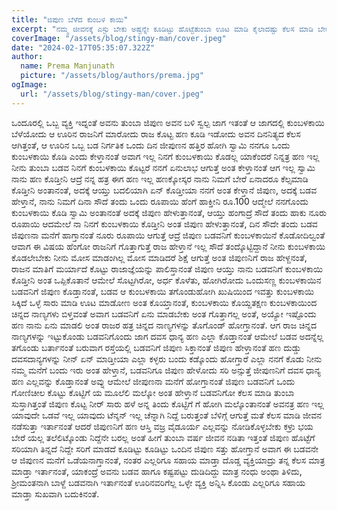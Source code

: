 ```yaml
---
title: "ಜಿಪುಣ ಬೆಳೆದ ಕುಂಬಳ ಕಾಯಿ"
excerpt: "ನಮ್ಮ ಜೀವನಕ್ಕೆ ಎಸ್ಟು ಬೇಕು ಅಷ್ಟನ್ನೇ ಕೂಡಿಟ್ಟು ಹೊಟ್ಟೆತುಂಬಾ ಊಟ ಮಾಡಿ ಕೈಲಾದಷ್ಟು ಕೆಲಸ ಮಾಡಿ ಬೇರೆಯವರಿಗೂ ಸಲ್ಪ ಸಹಾಯ ಮಾಡಿ ಬಾಳಬೇಕು."
coverImage: "/assets/blog/stingy-man/cover.jpeg"
date: "2024-02-17T05:35:07.322Z"
author:
  name: Prema Manjunath
  picture: "/assets/blog/authors/prema.jpg"
ogImage:
  url: "/assets/blog/stingy-man/cover.jpeg"
---
```


ಒಂದೂರಲ್ಲಿ ಒಬ್ಬ ವ್ಯಕ್ತಿ ಇದ್ನಂತೆ ಅವನು ತುಂಬಾ ಜಿಪುಣ ಅವನ ಬಳಿ ಸ್ವಲ್ಪ ಜಾಗ ಇತಂತೆ ಆ ಜಾಗದಲ್ಲಿ ಕುಂಬಳಕಾಯಿ ಬೆಳೆಯೋದು ಆ ಊರಿನ ರಾಜನಿಗೆ ಮಾರೋದು ರಾಜ ಕೊಟ್ಟ ಹಣ ಕೂಡಿ ಇಡೋದು ಅವನ ದಿನನಿತ್ಯದ ಕೆಲಸ ಆಗಿತ್ತಂತೆ, ಆ ಊರಿನ ಒಬ್ಬ ಬಡ ನಿರ್ಗತಿಕ ಒಂದು ದಿನ ಜೀಪುಣನ ಹತ್ತಿರ ಹೋಗಿ ಸ್ವಾಮಿ ನನಗೂ ಒಂದು ಕುಂಬಳಕಾಯಿ ಕೊಡಿ ಎಂದು ಕೇಳ್ತಾನಂತೆ ಅವಾಗ ಇಲ್ಲ ನಿನಗೆ ಕುಂಬಳಕಾಯಿ ಕೊಡಲ್ಲ ಯಾಕೆಂದರೆ ನಿನ್ನತ್ರ ಹಣ ಇಲ್ಲ ನೀನು ತುಂಬಾ ಬಡವ ನಿನಗೆ ಕುಂಬಳಕಾಯಿ ಕೊಟ್ಟರೆ ನನಗೆ ಏನುಲಾಭ ಆಗುತ್ತೆ ಅಂತ ಕೇಳ್ತಾನಂತೆ ಆಗ ಇಲ್ಲ ಸ್ವಾಮಿ ನಾನು ಹಣ ಕೊಡ್ತೀನಿ ಆದ್ರೆ ನನ್ನ ಹತ್ರ ಈಗ ಹಣ ಇಲ್ಲ ಹಣಕ್ಕೋಸ್ಕರ ನಾನು ನಿಮಗೆ ಬೇರೆ ಏನಾದರೂ ಕೆಲ್ಸಮಾಡಿ ಕೊಡ್ತೀನಿ ಅಂತಾನಂತೆ, ಅದಕ್ಕೆ ಆಯ್ತು ಬದಲಿಯಾಗಿ ಏನ್ ಕೊಡ್ತೀಯಾ ನನಗೆ ಅಂತ ಕೇಳ್ತಾನೆ ಜಿಪುಣ, ಅದಕ್ಕೆ ಬಡವ ಹೇಳ್ತಾನೆ, ನಾನು ನಿಮಗೆ ದಿನಾ ಸೌದೆ ತಂದು ಒಂದು ರೂಪಾಯಿ ಹೆಂಗೆ ಹಾಕ್ತೀನಿ ರೂ.100 ಆದ್ಮೇಲೆ ನನಗೊಂದು ಕುಂಬಳಕಾಯಿ ಕೊಡಿ ಸ್ವಾಮಿ ಅಂತಾನಂತೆ ಅದಕ್ಕೆ ಜಿಪುಣ ಹೇಳುತ್ತಾನಂತೆ, ಆಯ್ತು ಹಂಗಾದ್ರೆ ಸೌದೆ ತಂದು ಹಾಕು ನೂರು ರೂಪಾಯಿ ಆದಮೇಲೆ ನಾ ನಿನಗೆ ಕುಂಬಳಕಾಯಿ ಕೊಡ್ತೀನಿ ಅಂತ ಜಿಪುಣ ಹೇಳುತ್ತಾನಂತೆ, ದಿನ ಸೌದೇ ತಂದು ಬಡವ ಜಿಪುಣನಾ ಮನೆಗೆ ಹಾಗ್ತಾನಂತೆ ನೂರು ರೂಪಾಯಿ ಆಗುತ್ತೆ ಆದ್ರೆ ಜಿಪುಣ ಬಡವನಿಗೆ ಕುಂಬಳಕಾಯಿನೆ ಕೊಡೋದಿಲ್ವಂತೆ ಆವಾಗ ಈ ವಿಷಯ ಹೆಂಗೋ ರಾಜನಿಗೆ ಗೊತ್ತಾಗುತ್ತೆ ರಾಜ ಹೇಳ್ತಾನೆ ಇಲ್ಲ ಸೌದೆ ತಂದ್ಕೊಟ್ಟಿದ್ದಾನೆ ನೀನು ಕುಂಬಳಕಾಯಿ ಕೊಡಲೇಬೇಕು ನೀನು ಮೋಸ ಮಾಡಂಗಿಲ್ಲ ಮೋಸ ಮಾಡಿದರೆ ಶಿಕ್ಷೆ ಆಗುತ್ತೆ ಅಂತ ಜಿಪುಣನಿಗೆ ರಾಜ ಹೇಳ್ದನಂತೆ, ರಾಜನ ಮಾತಿಗೆ ಮರ್ಯಾದೆ ಕೊಟ್ಟು ರಾಜಾಜ್ಞೆಯನ್ನು ಪಾಲಿಸ್ತಾನಂತೆ ಜಿಪುಣ ಆಯ್ತು ನಾನು ಬಡವನಿಗೆ ಕುಂಬಳಕಾಯಿ ಕೊಡ್ತೀನಿ ಅಂತ ಒಪ್ಪಿಕೊತಾನೆ ಆಮೇಲೆ ಸೊಟ್ಟಗಿರೋ, ಅರ್ಧ ಕೊಳೆತು, ಹೋಗಿರೋದು ಒಂದುಸಣ್ಣ ಕುಂಬಳಕಾಯಿನ ಬಡವನಿಗೆ ಜಿಪುಣ ಕೊಡ್ತಾನಂತೆ, ಬಡವ ಆ ಕುಂಬಳಕಾಯಿ ತಗೊಂಡುಹೋಗಿ ಖುಷಿಯಿಂದ ಇವತ್ತು ಕುಂಬಳಕಾಯಿ ಸಿಕ್ಕಿದೆ ಒಳ್ಳೆ ಸಾರು ಮಾಡಿ ಊಟ ಮಾಡೋಣ ಅಂತ ಕೊಯ್ತಾನಂತೆ, ಕುಂಬಳಕಾಯಿ ಕೊಯ್ದತಕ್ಷಣ ಕುಂಬಳಕಾಯಿಂದ ಚಿನ್ನದ ನಾಣ್ಯಗಳು ಬಿಳ್ತವಂತೆ ಅವಾಗ ಬಡವನಿಗೆ ಏನು ಮಾಡಬೇಕು ಅಂತ ಗೊತ್ತಾಗಲ್ಲ ಅಂತೆ, ಅಯ್ಯೋ ಇಷ್ಟೊಂದು ಹಣ ನಾನು ಏನು ಮಾಡಲಿ ಅಂತ ರಾಜರ ಹತ್ರ ಚಿನ್ನದ ನಾಣ್ಯಗಳನ್ನು ತೊಗೊಂಡ್ ಹೋಗ್ತಾನಂತೆ. ಆಗ ರಾಜ ಚಿನ್ನದ ನಾಣ್ಯಗಳನ್ನು ಇಟ್ಟುಕೊಂಡು ಬಡವನಿಗೊಂದು ಜಾಗ ದವಸ ಧಾನ್ಯ ಹಣ ಎಲ್ಲಾ ಕೊಡ್ತಾನಂತೆ ಆಮೇಲೆ ಬಡವ ಅದನ್ನೆಲ್ಲ ತಗೊಂಡು ಬರ್ತಾನಂತೆ ಬರುವಾಗ ರಸ್ತೆಯಲ್ಲಿ ಬಡವನಿಗೆ ಜಿಪುಣ ಸಿಕ್ತಾನಂತೆ ಜಿಪುಣ ಹೇಳ್ತಾನಂತೆ ಹಣ ದುಡ್ಡು ದವಸದಾನ್ಯಗಳನ್ನು ನೀನ್ ಏನ್ ಮಾಡ್ತೀಯಾ ಎಲ್ಲಾ ಕಳ್ಳರು ಬಂದು ಕಡ್ಕೊಂದು ಹೋಗ್ತಾರೆ ಎಲ್ಲಾ ನನಗೆ ಕೊಡು ನೀನು ನಮ್ಮ ಮನೆಗೆ ಬಂದು ಇರು ಅಂತ ಹೇಳ್ತಾನೆ, ಬಡವನಿಗೂ ಜಿಪುಣ ಹೇಳೋದು ಸರಿ ಅನ್ಸುತ್ತೆ ಜೀಪುಣನಿಗೆ ದವಸ ಧಾನ್ಯ ಹಣ ಎಲ್ಲವನ್ನು ಕೊಡ್ತಾನಂತೆ ಅವ್ನು ಆಮೇಲೆ ಜೀಪುಣನಾ ಮನೆಗೆ ಹೋಗ್ತಾನಂತೆ ಜಿಪುಣ ಬಡವನಿಗೆ ಒಂದು ಗೋಣಿಚೀಲ ಕೊಟ್ಟು ಕೊಟ್ಟಿಗೆ ಯ ಮೂಲೆಲಿ ಮಲ್ಕೋ ಅಂತ ಹೇಳ್ತಾನೆ ಬಡವನಿಗೋ ಕೆಲಸ ಮಾಡಿ ತುಂಬಾ ಸುಸ್ತಾಗಿತ್ತಂತೆ ಜಿಪುಣ ಕೊಟ್ಟ ನೀರ್ ಸಾರು ಹಳೆ ಅನ್ನ ತಿಂದು ಕೊಟ್ಟಿಗೆ ಗೆ ಹೋಗಿ ಮಲ್ಕೊಂತಾನಂತೆ ಅವನತ್ರ ಹಣ ಇಲ್ಲ ಯಾವುದೇ ಒಡವೆ ಇಲ್ಲ ಯಾವುದು ಟೆನ್ಶನ್ ಇಲ್ಲ ಚೆನ್ನಾಗಿ ನಿದ್ದೆ ಬರುತ್ತಂತೆ ಬೆಳಿಗ್ಗೆ ಆಗುತ್ತೆ ಮತೆ ಕೆಲಸ ಮಾಡಿ ಜೀವನ ನಡೆಸುತ್ತಾ ಇರ್ತಾನಂತೆ ಆದರೆ ಜಿಪುಣನಿಗೆ ಹಣ ಆಸ್ತಿ ವಜ್ರ ವೈಡೂರ್ಯ ಎಲ್ಲವನ್ನು ನೋಡಿಕೊಳ್ಳಬೇಕು ಕಳ್ರು ಭಯ ಬೇರೆ ಯಲ್ಲ ತಲೆಲಿಟ್ಕೊಂಡು ನಿದ್ದೆನೇ ಬರಲ್ಲ ಅಂತೆ ಹೀಗೆ ತುಂಬಾ ವರ್ಷ ಜೀವನ ನಡಿತಾ ಇತ್ತಂತೆ ಜಿಪುಣ ಹೊಟ್ಟೆಗೆ ಸರಿಯಾಗಿ ತಿನ್ನದೆ ನಿದ್ದೇ ಸರಿಗೆ ಮಾಡದೆ ಕೂಡಿಟ್ಟು ಕೂಡಿಟ್ಟು ಒಂದಿನ ಜಿಪುಣ ಸತ್ತು ಹೋಗ್ತಾನೆ ಅವಾಗ ಈ ಬಡವನೇ ಆ ಜಿಪುಣನ ಮನೆಗೆ ಒಡೆಯನಾಗ್ತಾನಂತೆ, ನಂತರ ಎಲ್ಲರಿಗೂ ಸಹಾಯ ಮಾಡ್ತಾ ದೊಡ್ಡ ವ್ಯಕ್ತಿಯಾದ್ರು ತನ್ನ ಕೆಲಸ ಮಾತ್ರ ಮಾಡ್ತಾ ಇರ್ತಾನಂತೆ, ಯಾಕಂದ್ರೆ ಅವನು ಬಡವ ಹಾಗೂ ಕಷ್ಟಪಟ್ಟು ದುಡಿದಿದ್ದು ಮಾತ್ರ ನಂಧು ಅಂಥಾ ತಿಳಿದು, ಶ್ರೀಮಂತನಾಗಿ ಬಾಳ್ದೆ ಬಡವನಾಗಿ ಇರ್ತಾನಂತೆ ಊರಿನವರಿಗೆಲ್ಲ ಒಳ್ಳೇ ವ್ಯಕ್ತಿ ಅನ್ನಿಸಿ ಕೊಂಡು ಎಲ್ಲರಿಗೂ ಸಹಾಯ ಮಾಡ್ತಾ ಸುಖವಾಗಿ ಬದುಕಿನಂತೆ.

